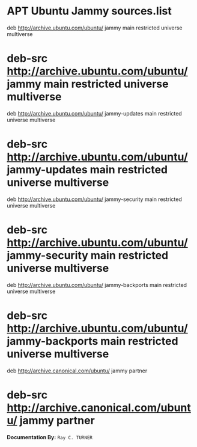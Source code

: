 # APT Ubuntu Jammy sources.list


deb http://archive.ubuntu.com/ubuntu/ jammy main restricted universe multiverse
# deb-src http://archive.ubuntu.com/ubuntu/ jammy main restricted universe multiverse

deb http://archive.ubuntu.com/ubuntu/ jammy-updates main restricted universe multiverse
# deb-src http://archive.ubuntu.com/ubuntu/ jammy-updates main restricted universe multiverse

deb http://archive.ubuntu.com/ubuntu/ jammy-security main restricted universe multiverse
# deb-src http://archive.ubuntu.com/ubuntu/ jammy-security main restricted universe multiverse

deb http://archive.ubuntu.com/ubuntu/ jammy-backports main restricted universe multiverse
# deb-src http://archive.ubuntu.com/ubuntu/ jammy-backports main restricted universe multiverse

deb http://archive.canonical.com/ubuntu/ jammy partner
# deb-src http://archive.canonical.com/ubuntu/ jammy partner

**Documentation By:** `Ray C. TURNER`